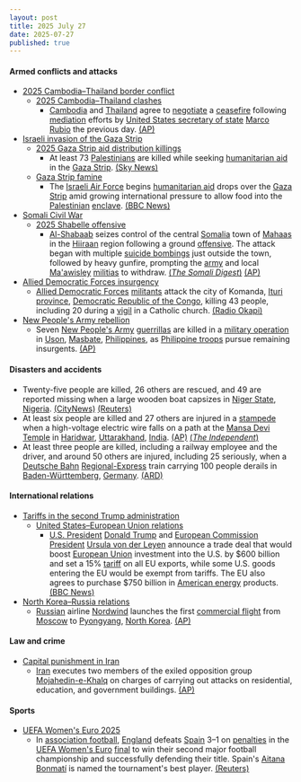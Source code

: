 ```yaml
---
layout: post
title: 2025 July 27
date: 2025-07-27
published: true
---
```



#### Armed conflicts and attacks

* [2025 Cambodia–Thailand border conflict](https://en.wikipedia.org/wiki/2025_Cambodia%E2%80%93Thailand_border_conflict "2025 Cambodia–Thailand border conflict")
  * [2025 Cambodia–Thailand clashes](https://en.wikipedia.org/wiki/2025_Cambodia%E2%80%93Thailand_clashes "2025 Cambodia–Thailand clashes")
    * [Cambodia](https://en.wikipedia.org/wiki/Cambodia "Cambodia") and [Thailand](https://en.wikipedia.org/wiki/Thailand "Thailand") agree to [negotiate](https://en.wikipedia.org/wiki/Negotiate "Negotiate") a [ceasefire](https://en.wikipedia.org/wiki/Ceasefire "Ceasefire") following [mediation](https://en.wikipedia.org/wiki/Mediation "Mediation") efforts by [United States secretary of state](https://en.wikipedia.org/wiki/United_States_secretary_of_state "United States secretary of state") [Marco Rubio](https://en.wikipedia.org/wiki/Marco_Rubio "Marco Rubio") the previous day. [(AP)](https://apnews.com/article/thailand-cambodia-armed-clash-border-ceasefire-ae1ca49539793aeaf0ce71d4d1cf42a0)
* [Israeli invasion of the Gaza Strip](https://en.wikipedia.org/wiki/Israeli_invasion_of_the_Gaza_Strip "Israeli invasion of the Gaza Strip")
  * [2025 Gaza Strip aid distribution killings](https://en.wikipedia.org/wiki/2025_Gaza_Strip_aid_distribution_killings "2025 Gaza Strip aid distribution killings")
    * At least 73 [Palestinians](https://en.wikipedia.org/wiki/Palestinians "Palestinians") are killed while seeking [humanitarian aid](https://en.wikipedia.org/wiki/Humanitarian_aid "Humanitarian aid") in the [Gaza Strip](https://en.wikipedia.org/wiki/Gaza_Strip "Gaza Strip"). [(Sky News)](https://news.sky.com/story/gaza-live-latest-israel-hamas-idf-war-famine-aid-13398805)
  * [Gaza Strip famine](https://en.wikipedia.org/wiki/Gaza_Strip_famine "Gaza Strip famine")
    * The [Israeli Air Force](https://en.wikipedia.org/wiki/Israeli_Air_Force "Israeli Air Force") begins [humanitarian aid](https://en.wikipedia.org/wiki/Humanitarian_aid "Humanitarian aid") drops over the [Gaza Strip](https://en.wikipedia.org/wiki/Gaza_Strip "Gaza Strip") amid growing international pressure to allow food into the [Palestinian](https://en.wikipedia.org/wiki/Palestinians "Palestinians") [enclave](https://en.wikipedia.org/wiki/Enclave "Enclave"). [(BBC News)](https://www.bbc.co.uk/news/articles/cn437jjygl9o)
* [Somali Civil War](https://en.wikipedia.org/wiki/Somali_Civil_War_%282009%E2%80%93present%29 "Somali Civil War (2009–present)")
  * [2025 Shabelle offensive](https://en.wikipedia.org/wiki/2025_Shabelle_offensive "2025 Shabelle offensive")
    * [Al-Shabaab](https://en.wikipedia.org/wiki/Al-Shabaab_%28militant_group%29 "Al-Shabaab (militant group)") seizes control of the central [Somalia](https://en.wikipedia.org/wiki/Somalia "Somalia") town of [Mahaas](https://en.wikipedia.org/wiki/Mahas%2C_Somalia "Mahas, Somalia") in the [Hiiraan](https://en.wikipedia.org/wiki/Hiiraan "Hiiraan") region following a ground [offensive](https://en.wikipedia.org/wiki/Offensive_%28military%29 "Offensive (military)"). The attack began with multiple [suicide bombings](https://en.wikipedia.org/wiki/Suicide_bombing "Suicide bombing") just outside the town, followed by heavy gunfire, prompting the [army](https://en.wikipedia.org/wiki/Somali_National_Army "Somali National Army") and local [Ma'awisley](https://en.wikipedia.org/wiki/Ma%27awisley "Ma'awisley") [militias](https://en.wikipedia.org/wiki/Militia "Militia") to withdraw. [(*The Somali Digest*)](https://thesomalidigest.com/al-shabab-retakes-mahaas-as-federal-forces-target-jubaland-instead/) [(AP)](https://apnews.com/article/somalia-town-captured-alshabab-4ccf935efc09dcc9264412919d2e2068?utm_source=copy&utm_medium=share)
* [Allied Democratic Forces insurgency](https://en.wikipedia.org/wiki/Allied_Democratic_Forces_insurgency "Allied Democratic Forces insurgency")
  * [Allied Democratic Forces](https://en.wikipedia.org/wiki/Allied_Democratic_Forces "Allied Democratic Forces") [militants](https://en.wikipedia.org/wiki/Militant "Militant") attack the city of Komanda, [Ituri province](https://en.wikipedia.org/wiki/Ituri_province "Ituri province"), [Democratic Republic of the Congo](https://en.wikipedia.org/wiki/Democratic_Republic_of_the_Congo "Democratic Republic of the Congo"), killing 43 people, including 20 during a [vigil](https://en.wikipedia.org/wiki/Vigil_%28liturgy%29 "Vigil (liturgy)") in a Catholic church. [(Radio Okapi)](https://www.radiookapi.net/2025/07/27/actualite/securite/carnage-en-ituri-une-attaque-des-adf-fait-43-morts-et-dimportants)
* [New People's Army rebellion](https://en.wikipedia.org/wiki/New_People%27s_Army_rebellion "New People's Army rebellion")
  * Seven [New People's Army](https://en.wikipedia.org/wiki/New_People%27s_Army "New People's Army") [guerrillas](https://en.wikipedia.org/wiki/Guerrilla "Guerrilla") are killed in a [military operation](https://en.wikipedia.org/wiki/Military_operation "Military operation") in [Uson](https://en.wikipedia.org/wiki/Uson "Uson"), [Masbate](https://en.wikipedia.org/wiki/Masbate "Masbate"), [Philippines](https://en.wikipedia.org/wiki/Philippines "Philippines"), as [Philippine troops](https://en.wikipedia.org/wiki/Armed_Forces_of_the_Philippines "Armed Forces of the Philippines") pursue remaining insurgents. [(AP)](https://apnews.com/article/philippines-communist-guerillas-insurgency-3b0935ca43a138de7a3bd9283a419787)

#### Disasters and accidents

* Twenty-five people are killed, 26 others are rescued, and 49 are reported missing when a large wooden boat capsizes in [Niger State](https://en.wikipedia.org/wiki/Niger_State "Niger State"), [Nigeria](https://en.wikipedia.org/wiki/Nigeria "Nigeria"). [(CityNews)](https://halifax.citynews.ca/2025/07/27/boat-capsizes-in-nigerias-niger-state-and-at-least-25-people-feared-dead-authorities-say/) [(Reuters)](https://www.reuters.com/world/africa/thirteen-dead-dozens-missing-nigeria-boat-accident-2025-07-27/)
* At least six people are killed and 27 others are injured in a [stampede](https://en.wikipedia.org/wiki/Stampede "Stampede") when a high-voltage electric wire falls on a path at the [Mansa Devi Temple](https://en.wikipedia.org/wiki/Mansa_Devi_Temple%2C_Haridwar "Mansa Devi Temple, Haridwar") in [Haridwar](https://en.wikipedia.org/wiki/Haridwar "Haridwar"), [Uttarakhand](https://en.wikipedia.org/wiki/Uttarakhand "Uttarakhand"), [India](https://en.wikipedia.org/wiki/India "India"). [(AP)](https://apnews.com/article/crowd-surge-hindu-temple-haridwar-india-deadly-782ce8f71be77c29b3ec5ba25bd70b93) [(*The Independent*)](https://ca.news.yahoo.com/least-6-people-killed-stampede-050622102.html)
* At least three people are killed, including a railway employee and the driver, and around 50 others are injured, including 25 seriously, when a [Deutsche Bahn](https://en.wikipedia.org/wiki/Deutsche_Bahn "Deutsche Bahn") [Regional-Express](https://en.wikipedia.org/wiki/Regional-Express "Regional-Express") train carrying 100 people derails in [Baden-Württemberg](https://en.wikipedia.org/wiki/Baden-W%C3%BCrttemberg "Baden-Württemberg"), [Germany](https://en.wikipedia.org/wiki/Germany "Germany"). [(ARD)](https://www.tagesschau.de/inland/zugunglueck-baden-wuerttemberg-100.html)

#### International relations

* [Tariffs in the second Trump administration](https://en.wikipedia.org/wiki/Tariffs_in_the_second_Trump_administration "Tariffs in the second Trump administration")
  * [United States–European Union relations](https://en.wikipedia.org/wiki/United_States%E2%80%93European_Union_relations "United States–European Union relations")
    * [U.S. President](https://en.wikipedia.org/wiki/President_of_the_United_States "President of the United States") [Donald Trump](https://en.wikipedia.org/wiki/Donald_Trump "Donald Trump") and [European Commission President](https://en.wikipedia.org/wiki/European_Commission_President "European Commission President") [Ursula von der Leyen](https://en.wikipedia.org/wiki/Ursula_von_der_Leyen "Ursula von der Leyen") announce a trade deal that would boost [European Union](https://en.wikipedia.org/wiki/European_Union "European Union") investment into the U.S. by $600 billion and set a 15% [tariff](https://en.wikipedia.org/wiki/Tariff "Tariff") on all EU exports, while some U.S. goods entering the EU would be exempt from tariffs. The EU also agrees to purchase $750 billion in [American energy](https://en.wikipedia.org/wiki/Energy_in_the_United_States "Energy in the United States") products. [(BBC News)](https://www.bbc.com/news/articles/cx2xylk3d07o)
* [North Korea–Russia relations](https://en.wikipedia.org/wiki/North_Korea%E2%80%93Russia_relations "North Korea–Russia relations")
  * [Russian](https://en.wikipedia.org/wiki/Russia "Russia") airline [Nordwind](https://en.wikipedia.org/wiki/Nordwind "Nordwind") launches the first [commercial flight](https://en.wikipedia.org/wiki/Commercial_flight "Commercial flight") from [Moscow](https://en.wikipedia.org/wiki/Moscow "Moscow") to [Pyongyang](https://en.wikipedia.org/wiki/Pyongyang "Pyongyang"), [North Korea](https://en.wikipedia.org/wiki/North_Korea "North Korea"). [(AP)](https://apnews.com/article/north-korea-russia-tourists-beach-resort-c2a979822196745ec5592ed7c067830b)

#### Law and crime

* [Capital punishment in Iran](https://en.wikipedia.org/wiki/Capital_punishment_in_Iran "Capital punishment in Iran")
  * [Iran](https://en.wikipedia.org/wiki/Iran "Iran") executes two members of the exiled opposition group [Mojahedin-e-Khalq](https://en.wikipedia.org/wiki/Mojahedin-e-Khalq "Mojahedin-e-Khalq") on charges of carrying out attacks on residential, education, and government buildings. [(AP)](https://apnews.com/article/mujahedeen-activists-executed-iran-dbff689584c96b44b8641f91f0a69353)

#### Sports

* [UEFA Women's Euro 2025](https://en.wikipedia.org/wiki/UEFA_Women%27s_Euro_2025 "UEFA Women's Euro 2025")
  * In [association football](https://en.wikipedia.org/wiki/Association_football "Association football"), [England](https://en.wikipedia.org/wiki/England_women%27s_national_football_team "England women's national football team") defeats [Spain](https://en.wikipedia.org/wiki/Spain_women%27s_national_football_team "Spain women's national football team") 3–1 on [penalties](https://en.wikipedia.org/wiki/Penalty_shoot-out_%28association_football%29 "Penalty shoot-out (association football)") in the [UEFA Women's Euro](https://en.wikipedia.org/wiki/UEFA_Women%27s_Euro "UEFA Women's Euro") [final](https://en.wikipedia.org/wiki/UEFA_Women%27s_Euro_2025_final "UEFA Women's Euro 2025 final") to win their second major football championship and successfully defending their title. Spain's [Aitana Bonmatí](https://en.wikipedia.org/wiki/Aitana_Bonmat%C3%AD "Aitana Bonmatí") is named the tournament's best player. [(Reuters)](https://www.reuters.com/sports/soccer/kelly-hero-england-sink-spain-shootout-win-euro-2025-2025-07-27/)
